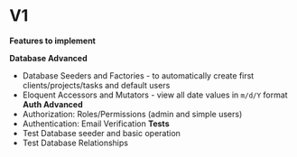 # V1 

**Features to implement**

**Database Advanced**
- Database Seeders and Factories - to automatically create first clients/projects/tasks and default users
- Eloquent Accessors and Mutators	- view all date values in `m/d/Y` format
**Auth Advanced**	
- Authorization: Roles/Permissions (admin and simple users)
- Authentication: Email Verification
**Tests**
- Test Database seeder and basic operation
- Test Database Relationships 
